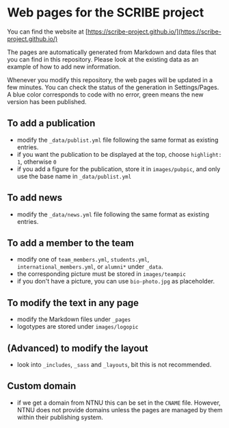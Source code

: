 # Web pages for the SCRIBE project

You can find the website at [https://scribe-project.github.io/](https://scribe-project.github.io/)

The pages are automatically generated from Markdown and data files that you can find in this repository. Please look at the existing data as an example of how to add new information.

Whenever you modify this repository, the web pages will be updated in a few minutes. You can check the status of the generation in Settings/Pages. A blue color corresponds to code with no error, green means the new version has been published.

## To add a publication
- modify the `_data/publist.yml` file following the same format as existing entries.
- if you want the publication to be displayed at the top, choose `highlight: 1`, otherwise `0`
- if you add a figure for the publication, store it in `images/pubpic`, and only use the base name in  `_data/publist.yml`

## To add news
- modify the `_data/news.yml` file following the same format as existing entries.

## To add a member to the team
- modify one of `team_members.yml`, `students.yml`, `international_members.yml`, or `alumni*` under `_data`.
- the corresponding picture must be stored in `images/teampic`
- if you don't have a picture, you can use `bio-photo.jpg` as placeholder.

## To modify the text in any page
- modify the Markdown files under `_pages`
- logotypes are stored under `images/logopic`

## (Advanced) to modify the layout
- look into `_includes`, `_sass` and `_layouts`, bit this is not recommended.

## Custom domain
- if we get a domain from NTNU this can be set in the `CNAME` file. However, NTNU does not provide domains unless the pages are managed by them within their publishing system.
